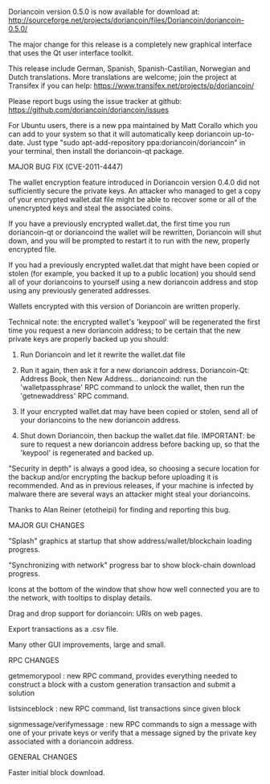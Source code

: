 Doriancoin version 0.5.0 is now available for download at:
http://sourceforge.net/projects/doriancoin/files/Doriancoin/doriancoin-0.5.0/

The major change for this release is a completely new graphical interface that uses the Qt user interface toolkit.

This release include German, Spanish, Spanish-Castilian, Norwegian and Dutch translations. More translations are welcome; join the project at Transifex if you can help:
https://www.transifex.net/projects/p/doriancoin/

Please report bugs using the issue tracker at github:
https://github.com/doriancoin/doriancoin/issues

For Ubuntu users, there is a new ppa maintained by Matt Corallo which you can add to your system so that it will automatically keep doriancoin up-to-date.  Just type "sudo apt-add-repository ppa:doriancoin/doriancoin" in your terminal, then install the doriancoin-qt package.

MAJOR BUG FIX  (CVE-2011-4447)

The wallet encryption feature introduced in Doriancoin version 0.4.0 did not sufficiently secure the private keys. An attacker who
managed to get a copy of your encrypted wallet.dat file might be able to recover some or all of the unencrypted keys and steal the
associated coins.

If you have a previously encrypted wallet.dat, the first time you run doriancoin-qt or doriancoind the wallet will be rewritten, Doriancoin will
shut down, and you will be prompted to restart it to run with the new, properly encrypted file.

If you had a previously encrypted wallet.dat that might have been copied or stolen (for example, you backed it up to a public
location) you should send all of your doriancoins to yourself using a new doriancoin address and stop using any previously generated addresses.

Wallets encrypted with this version of Doriancoin are written properly.

Technical note: the encrypted wallet's 'keypool' will be regenerated the first time you request a new doriancoin address; to be certain that the
new private keys are properly backed up you should:

1. Run Doriancoin and let it rewrite the wallet.dat file

2. Run it again, then ask it for a new doriancoin address.
Doriancoin-Qt: Address Book, then New Address...
doriancoind: run the 'walletpassphrase' RPC command to unlock the wallet,  then run the 'getnewaddress' RPC command.

3. If your encrypted wallet.dat may have been copied or stolen, send  all of your doriancoins to the new doriancoin address.

4. Shut down Doriancoin, then backup the wallet.dat file.
IMPORTANT: be sure to request a new doriancoin address before backing up, so that the 'keypool' is regenerated and backed up.

"Security in depth" is always a good idea, so choosing a secure location for the backup and/or encrypting the backup before uploading it is recommended. And as in previous releases, if your machine is infected by malware there are several ways an attacker might steal your doriancoins.

Thanks to Alan Reiner (etotheipi) for finding and reporting this bug.

MAJOR GUI CHANGES

"Splash" graphics at startup that show address/wallet/blockchain loading progress.

"Synchronizing with network" progress bar to show block-chain download progress.

Icons at the bottom of the window that show how well connected you are to the network, with tooltips to display details.

Drag and drop support for doriancoin: URIs on web pages.

Export transactions as a .csv file.

Many other GUI improvements, large and small.

RPC CHANGES

getmemorypool : new RPC command, provides everything needed to construct a block with a custom generation transaction and submit a solution

listsinceblock : new RPC command, list transactions since given block

signmessage/verifymessage : new RPC commands to sign a message with one of your private keys or verify that a message signed by the private key associated with a doriancoin address.

GENERAL CHANGES

Faster initial block download.
